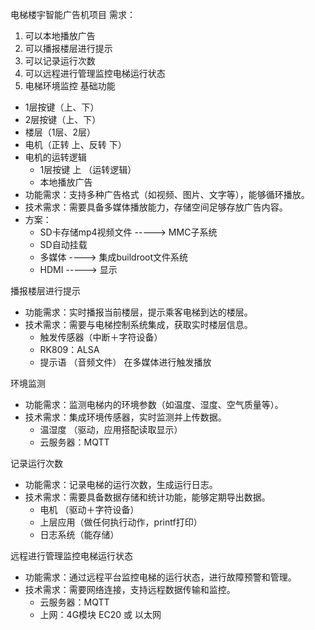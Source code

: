 电梯楼宇智能广告机项目
需求：
1. 可以本地播放广告
2. 可以播报楼层进行提示
3. 可以记录运行次数
4. 可以远程进行管理监控电梯运行状态
5. 电梯环境监控
基础功能
- 1层按键（上、下）
- 2层按键（上、下）
- 楼层（1层、2层）
- 电机（正转 上、反转 下）
- 电机的运转逻辑
  - 1层按键 上 （运转逻辑）
  - 本地播放广告
- 功能需求：支持多种广告格式（如视频、图片、文字等），能够循环播放。
- 技术需求：需要具备多媒体播放能力，存储空间足够存放广告内容。
- 方案：
  - SD卡存储mp4视频文件  ----->  MMC子系统
  - SD自动挂载
  - 多媒体 ----> 集成buildroot文件系统
  - HDMI -----> 显示

播报楼层进行提示
- 功能需求：实时播报当前楼层，提示乘客电梯到达的楼层。
- 技术需求：需要与电梯控制系统集成，获取实时楼层信息。
  - 触发传感器（中断＋字符设备）
  - RK809：ALSA
  -  提示语 （音频文件） 在多媒体进行触发播放
  
环境监测
- 功能需求：监测电梯内的环境参数（如温度、湿度、空气质量等）。
- 技术需求：集成环境传感器，实时监测并上传数据。
  - 温湿度 （驱动，应用搭配读取显示）
  - 云服务器：MQTT  

记录运行次数
- 功能需求：记录电梯的运行次数，生成运行日志。
- 技术需求：需要具备数据存储和统计功能，能够定期导出数据。
  - 电机 （驱动＋字符设备）
  - 上层应用（做任何执行动作，printf打印）
  - 日志系统（能存储）

远程进行管理监控电梯运行状态
- 功能需求：通过远程平台监控电梯的运行状态，进行故障预警和管理。
- 技术需求：需要网络连接，支持远程数据传输和监控。
  - 云服务器：MQTT  
  - 上网：4G模块 EC20 或 以太网
